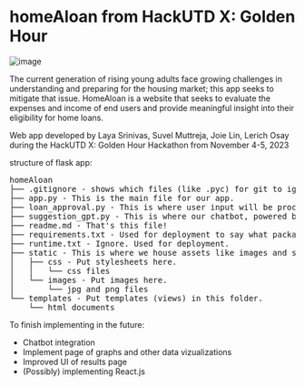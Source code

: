 # homeAloan from HackUTD X: Golden Hour
![image](https://github.com/LerichO/homeAloan/assets/86967773/62b400df-08c7-4d88-9208-990aa0fb575f)

The current generation of rising young adults face growing challenges in understanding and preparing for the housing market; this app seeks to mitigate that issue. HomeAloan is a website that seeks to evaluate the expenses and income of end users and provide meaningful insight into their eligibility for home loans.

Web app developed by Laya Srinivas, Suvel Muttreja, Joie Lin, Lerich Osay during the HackUTD X: Golden Hour Hackathon from November 4-5, 2023

structure of flask app:

<pre>
homeAloan
├── .gitignore - shows which files (like .pyc) for git to ignore.
├── app.py - This is the main file for our app.
├── loan_approval.py - This is where user input will be processed to determine if they are loan eligble.
├── suggestion_gpt.py - This is where our chatbot, powered by GPT, will be implemented.
├── readme.md - That's this file!
├── requirements.txt - Used for deployment to say what packages are needed.
├── runtime.txt - Ignore. Used for deployment.
├── static - This is where we house assets like images and stylesheets.
│   ├── css - Put stylesheets here.
│   │   └── css files
│   └── images - Put images here.
│       └── jpg and png files
└── templates - Put templates (views) in this folder.
    └── html documents
</pre>

To finish implementing in the future:
- Chatbot integration
- Implement page of graphs and other data vizualizations
- Improved UI of results page
- (Possibly) implementing React.js
